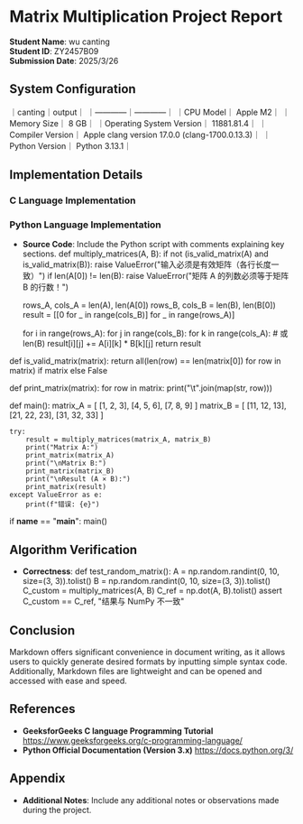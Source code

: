 # Matrix Multiplication Project Report

**Student Name**: wu canting  
**Student ID**: ZY2457B09  
**Submission Date**: 2025/3/26


## System Configuration

｜canting｜output｜
｜————｜————｜
｜CPU Model｜ Apple M2｜
｜Memory Size｜ 8 GB｜
｜Operating System Version｜ 11881.81.4｜
｜Compiler Version｜ Apple clang version 17.0.0 (clang-1700.0.13.3)｜
｜Python Version｜ Python 3.13.1｜

## Implementation Details

### C Language Implementation


### Python Language Implementation
-  **Source Code**: Include the Python script with comments explaining key sections. 
def multiply_matrices(A, B):
    if not (is_valid_matrix(A) and is_valid_matrix(B)):
        raise ValueError("输入必须是有效矩阵（各行长度一致）")
    if len(A[0]) != len(B):
        raise ValueError("矩阵 A 的列数必须等于矩阵 B 的行数！")

    rows_A, cols_A = len(A), len(A[0])
    rows_B, cols_B = len(B), len(B[0])
    result = [[0 for _ in range(cols_B)] for _ in range(rows_A)]

    for i in range(rows_A):
        for j in range(cols_B):
            for k in range(cols_A):  # 或 len(B)
                result[i][j] += A[i][k] * B[k][j]
    return result

def is_valid_matrix(matrix):
    return all(len(row) == len(matrix[0]) for row in matrix) if matrix else False

def print_matrix(matrix):
    for row in matrix:
        print("\t".join(map(str, row)))

def main():
    matrix_A = [
        [1, 2, 3],
        [4, 5, 6],
        [7, 8, 9]
    ]
    matrix_B = [
        [11, 12, 13],
        [21, 22, 23],
        [31, 32, 33]
    ]

    try:
        result = multiply_matrices(matrix_A, matrix_B)
        print("Matrix A:")
        print_matrix(matrix_A)
        print("\nMatrix B:")
        print_matrix(matrix_B)
        print("\nResult (A × B):")
        print_matrix(result)
    except ValueError as e:
        print(f"错误: {e}")

if __name__ == "__main__":
    main()


## Algorithm Verification
-  **Correctness**: 
def test_random_matrix():
    A = np.random.randint(0, 10, size=(3, 3)).tolist()
    B = np.random.randint(0, 10, size=(3, 3)).tolist()
    C_custom = multiply_matrices(A, B)
    C_ref = np.dot(A, B).tolist()
    assert C_custom == C_ref, "结果与 NumPy 不一致"

## Conclusion
Markdown offers significant convenience in document writing, as it allows users to quickly generate desired formats by inputting simple syntax code. Additionally, Markdown files are lightweight and can be opened and accessed with ease and speed.

## References
- **GeeksforGeeks C language Programming Tutorial**  https://www.geeksforgeeks.org/c-programming-language/
- **Python Official Documentation (Version 3.x)**   https://docs.python.org/3/
## Appendix
-  **Additional Notes**: Include any additional notes or observations made during the project.